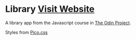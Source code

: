 # Library [Visit Website](https://lucastkacz.github.io/library/)

A library app from the Javascript course in [The Odin Project](https://www.theodinproject.com/).

Styles from [Pico.css](https://picocss.com/)
